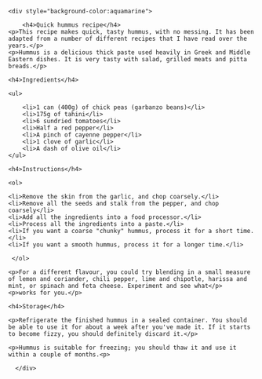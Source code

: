 
<!DOCTYPE html>
<html>
<head>
    <meta charset="utf-8" />
    <meta name="author" content="ezedien" />
    <title></title>
</head>

<body>
    
    <div style="background-color:aquamarine">

        <h4>Quick hummus recipe</h4>
    <p>This recipe makes quick, tasty hummus, with no messing. It has been adapted from a number of different recipes that I have read over the years.</p>
    <p>Hummus is a delicious thick paste used heavily in Greek and Middle Eastern dishes. It is very tasty with salad, grilled meats and pitta breads.</p>

    <h4>Ingredients</h4> 

    <ul>

        <li>1 can (400g) of chick peas (garbanzo beans)</li>
        <li>175g of tahini</li>
        <li>6 sundried tomatoes</li>
        <li>Half a red pepper</li>
        <li>A pinch of cayenne pepper</li>
        <li>1 clove of garlic</li>
        <li>A dash of olive oil</li>
    </ul>
    
    <h4>Instructions</h4>

    <ol>

    <li>Remove the skin from the garlic, and chop coarsely.</li>
    <li>Remove all the seeds and stalk from the pepper, and chop coarsely</li> 
    <li>Add all the ingredients into a food processor.</li> 
    <li>Process all the ingredients into a paste.</li>   
    <li>If you want a coarse "chunky" hummus, process it for a short time.</li>
    <li>If you want a smooth hummus, process it for a longer time.</li>

     </ol>

    <p>For a different flavour, you could try blending in a small measure of lemon and coriander, chili pepper, lime and chipotle, harissa and mint, or spinach and feta cheese. Experiment and see what</p> 
    <p>works for you.</p>

    <h4>Storage</h4>

    <p>Refrigerate the finished hummus in a sealed container. You should be able to use it for about a week after you've made it. If it starts to become fizzy, you should definitely discard it.</p>

    <p>Hummus is suitable for freezing; you should thaw it and use it within a couple of months.<p>
       
      </div>
   
</body>

</html>
